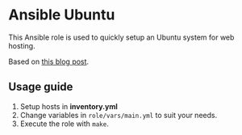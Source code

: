 # Ansible Ubuntu

This Ansible role is used to quickly setup an Ubuntu system for web hosting.

Based on [this blog post](https://confuzeus.com/hub/linux-system-administration/).

## Usage guide

1. Setup hosts in **inventory.yml**
2. Change variables in `role/vars/main.yml` to suit your needs.
3. Execute the role with `make`.